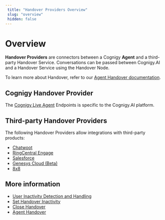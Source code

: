 ```yaml
---
 title: "Handover Providers Overview" 
 slug: "overview" 
 hidden: false 
---
```

# Overview

**Handover Providers** are connectors between a Cognigy **Agent** and a third-party Handover Service. Conversations can be passed between Cognigy.AI and a Handover Service using the Handover Node.

To learn more about Handover, refer to our [Agent Handover documentation](../../ai/tools/agent-handover.md).

## Cognigy Handover Provider

<div class="divider"></div>

The [Cognigy Live Agent](live-agent-handover.md) Endpoints is specific to the Cognigy.AI platform.

## Third-party Handover Providers

<div class="divider"></div>

The following Handover Providers allow integrations with third-party products:

- [Chatwoot](chatwoot-handover.md)
- [RingCentral Engage](ringcentralengage-handover.md)
- [Salesforce](salesforce-handover.md) 
- [Genesys Cloud (Beta)](genesys-cloud-guest-chat.md) 
- [8x8](8x8.md)

## More information

- [User Inactivity Detection and Handling](user-inactivity-detection.md)
- [Set Handover Inactivity](../flow-nodes/other-nodes/set-handover-inactivity.md)
- [Close Handover](../flow-nodes/other-nodes/close-handover.md)
- [Agent Handover](../tools/agent-handover.md)
